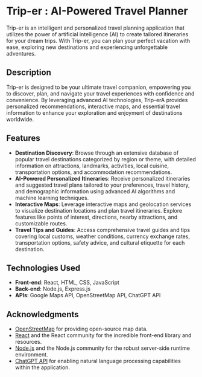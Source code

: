 
# Trip-er : AI-Powered Travel Planner

Trip-er is an intelligent and personalized travel planning application that utilizes the power of artificial intelligence (AI) to create tailored itineraries for your dream trips. With Trip-er, you can plan your perfect vacation with ease, exploring new destinations and experiencing unforgettable adventures.

## Description

Trip-er is designed to be your ultimate travel companion, empowering you to discover, plan, and navigate your travel experiences with confidence and convenience. By leveraging advanced AI technologies, Trip-erA provides personalized recommendations, interactive maps, and essential travel information to enhance your exploration and enjoyment of destinations worldwide.

## Features

- **Destination Discovery**: Browse through an extensive database of popular travel destinations categorized by region or theme, with detailed information on attractions, landmarks, activities, local cuisine, transportation options, and accommodation recommendations.
- **AI-Powered Personalized Itineraries**: Receive personalized itineraries and suggested travel plans tailored to your preferences, travel history, and demographic information using advanced AI algorithms and machine learning techniques.
- **Interactive Maps**: Leverage interactive maps and geolocation services to visualize destination locations and plan travel itineraries. Explore features like points of interest, directions, nearby attractions, and customizable routes.
- **Travel Tips and Guides**: Access comprehensive travel guides and tips covering local customs, weather conditions, currency exchange rates, transportation options, safety advice, and cultural etiquette for each destination.

## Technologies Used

- **Front-end**: React, HTML, CSS, JavaScript
- **Back-end**: Node.js, Express.js
- **APIs**: Google Maps API, OpenStreetMap API, ChatGPT API


## Acknowledgments

- [OpenStreetMap](https://www.openstreetmap.org/) for providing open-source map data.
- [React](https://reactjs.org/) and the React community for the incredible front-end library and resources.
- [Node.js](https://nodejs.org/) and the Node.js community for the robust server-side runtime environment.
- [ChatGPT API](https://openai.com/blog/chatgpt/) for enabling natural language processing capabilities within the application.

